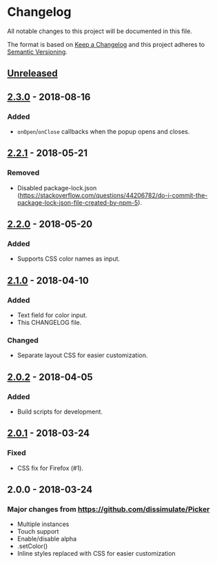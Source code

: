 # Changelog
All notable changes to this project will be documented in this file.

The format is based on [Keep a Changelog](http://keepachangelog.com/en/1.0.0/)
and this project adheres to [Semantic Versioning](http://semver.org/spec/v2.0.0.html).


## [Unreleased]


## [2.3.0] - 2018-08-16
### Added
- `onOpen`/`onClose` callbacks when the popup opens and closes.


## [2.2.1] - 2018-05-21
### Removed
- Disabled package-lock.json (https://stackoverflow.com/questions/44206782/do-i-commit-the-package-lock-json-file-created-by-npm-5).


## [2.2.0] - 2018-05-20
### Added
- Supports CSS color names as input.


## [2.1.0] - 2018-04-10
### Added
- Text field for color input.
- This CHANGELOG file.

### Changed
- Separate layout CSS for easier customization.


## [2.0.2] - 2018-04-05
### Added
- Build scripts for development.


## [2.0.1] - 2018-03-24
### Fixed
- CSS fix for Firefox (#1).


## 2.0.0 - 2018-03-24

### Major changes from https://github.com/dissimulate/Picker
- Multiple instances
- Touch support
- Enable/disable alpha
- .setColor()
- Inline styles replaced with CSS for easier customization


[Unreleased]: https://github.com/Sphinxxxx/vanilla-picker/compare/v2.3.0...HEAD
[2.3.0]:      https://github.com/Sphinxxxx/vanilla-picker/compare/v2.2.1...v2.3.0
[2.2.1]:      https://github.com/Sphinxxxx/vanilla-picker/compare/v2.2.0...v2.2.1
[2.2.0]:      https://github.com/Sphinxxxx/vanilla-picker/compare/v2.1.0...v2.2.0
[2.1.0]:      https://github.com/Sphinxxxx/vanilla-picker/compare/v2.0.2...v2.1.0
[2.0.2]:      https://github.com/Sphinxxxx/vanilla-picker/compare/v2.0.1...v2.0.2
[2.0.1]:      https://github.com/Sphinxxxx/vanilla-picker/compare/v2.0.0...v2.0.1
